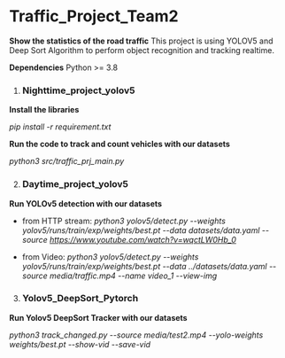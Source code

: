 # Traffic_Project_Team2

**Show the statistics of the road traffic**
This project is using YOLOV5 and Deep Sort Algorithm to perform object recognition and tracking realtime.

**Dependencies**
Python >= 3.8

1. ### Nighttime_project_yolov5

**Install the libraries**

*pip install -r requirement.txt*

**Run the code to track and count vehicles with our datasets**

*python3 src/traffic_prj_main.py*


2. ### Daytime_project_yolov5

**Run YOLOv5 detection with our datasets**

- from HTTP stream:
*python3 yolov5/detect.py --weights yolov5/runs/train/exp/weights/best.pt  --data datasets/data.yaml --source https://www.youtube.com/watch?v=wqctLW0Hb_0*

- from Video: 
*python3 yolov5/detect.py --weights yolov5/runs/train/exp/weights/best.pt  --data ../datasets/data.yaml --source media/traffic.mp4 --name video_1 --view-img*


3. ### Yolov5_DeepSort_Pytorch

**Run Yolov5 DeepSort Tracker with our datasets**

*python3 track_changed.py --source media/test2.mp4 --yolo-weights weights/best.pt  --show-vid --save-vid*








